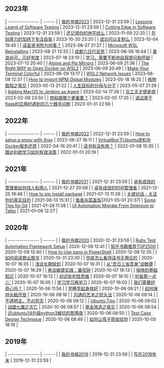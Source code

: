 ## 2023年

| ---------------- | ------ |
| [我的书摘2023](./posts/2023/WoDeShuZhai2023.md) | 2023-12-31 23:59 |
| [Lessons Learnt of Software Testing](./posts/2023/LessonsLearntOfSoftwareTesting.md) | 2023-12-31 23:59 |
| [Cutting Edge in Software Testing](./posts/2023/CuttingEdgeInSoftwareTesting.md) | 2023-12-31 23:59 |
| [还记得你的地平线么](./posts/2023/HaiJiDeNiDeDiPingXianMe.md) | 2023-11-09 22:20 |
| [在钝感力的加持下专注自我](./posts/2023/DunGanLi_ZhuanZhuZiWo.md) | 2023-10-30 23:20 |
| [成功可以复制么](./posts/2023/ChengGongKeYiFuZhiMe.md) | 2023-10-04 19:45 |
| [读圣贤书所为何事？](./posts/2023/DuShengXianShuSuoWeiHeShi.md) | 2023-08-27 21:27 |
| [Microsoft WSL Reinstalling](./posts/2023/MicrosoftWSLReinstalling.md) | 2023-08-21 13:33 |
| [成都六日行反思](./posts/2023/ChengDuLiuRiXingFanSi.md) | 2023-08-06 19:44 |
| [善良尚可，示好有度](./posts/2023/ShanLiangShangKeShiHaoYouDu.md) | 2023-07-18 23:10 |
| [学习，需要不断地自我提问和怀疑](./posts/2023/XueXiXuYaoBuDuanDeZiWoTiWenHeHuaiYi.md) | 2023-07-13 20:40 |
| [Alpine and Pip Mirrors](./posts/2023/AlpineAndPipMirrors.md) | 2023-06-09 21:36 |
| [The Right WAY to Open Docker on WSL2](./posts/2023/TheRightWayToOpenDockerOnWSL2.md) | 2023-06-09 20:49 |
| [Make Your Terminal Colorful](./posts/2023/MakeYourTerminalColorful.md) | 2023-06-09 13:17 |
| [WSL2 Network Issues](./posts/2023/WSL2NetworkIssues.md) | 2023-06-08 12:37 |
| [How to Import NPM Global Modules](./posts/2023/HowToImportNPMGlobalModules.md) | 2023-05-18 18:25 |
| [格物致知之我见](./posts/2023/GeWuZhiZhiZhiWoJian.md) | 2023-05-13 21:22 |
| [人生目标的分母与分子](./posts/2023/RenShengMuBiaoDeFenMuYuFenZi.md) | 2023-05-07 21:28 |
| [Adding MacOS to Jenkins as Agent](./posts/2023/AddingMacOSToJenkinsAsAgent.md) | 2023-02-14 17:36 |
| [员工无才便是德](./posts/2023/YuanGongWuCaiBianShiDe.md) | 2023-02-08 23:50 |
| [想和做哪个更重要？](./posts/2023/XiangHeZuoNaGeGengZhongYao.md) | 2023-02-05 17:35 |
| [调试基于flask的应用时遇到的几个棘手问题](./posts/2023/TiaoShiJiYuFlaskDeYingYongShiYuDaoDeJiGeJiShouWenTi.md) | 2023-01-31 22:56 |


## 2022年

| ---------------- | ------ |
| [我的书摘2022](./posts/2022/WoDeShuZhai2022.md) | 2022-12-31 23:59 |
| [How to setup a proxy with Xray](./posts/2022/HowToSetUpAProxyWithXray.md) | 2022-06-27 18:11 |
| [VirtualBox下Ubuntu虚机中Docker服务还原](./posts/2022/VirtualBoxXiaUbuntuXuJiZhongDockerFuWuHuanYuan.md) | 2022-04-16 20:41 |
| [读书有没有用？](./posts/2022/DuShuYouMeiYouYong.md) | 2022-01-08 15:35 |
| [跟达利欧学习如何有效决策](./posts/2022/GenDaLiOuXueXiRuHeYouXiaoJueCe.md) | 2022-01-01 20:19 |


## 2021年

| ---------------- | ------ |
| [我的书摘2021](./posts/2021/WoDeShuZhai2021.md) | 2021-12-31 23:59 |
| [卓有成效的管理者如何找人和用人](./posts/2021/ZhuoYouChengXiaoDeGuanLiZheRuHeZhaoRenYongRen.md) | 2021-12-27 20:08 |
| [卓有成效的时间管理者](./posts/2021/ZhuoYouChengXiaoDeGuanLiZhe.md) | 2021-12-25 19:46 |
| [How to pip install package](./posts/2021/HowToPipInstallPackage.md) | 2021-07-13 11:28 |
| [关键对话 - 关注你的真实目的](./posts/2021/GuanJianDuiHuaGuanZhuNiDeZhenShiMuDi.md) | 2021-06-13 15:31 |
| [鱼香杂菜盖饭](./posts/2021/YuXiangZaCaiGaiFan.md)|2021-05-01 20:37|
| [Some Tips for Git](./posts/2021/SomeTipsForGit.md) | 2021-01-28 11:38 |
| [UI Automation Migrate From Selenium to Taiko](./posts/2021/UIAutomationMigrateFromSeleniumToTaiko.md) | 2021-01-08 12:27 |

## 2020年

| ---------------- | ------ |
| [我的书摘2020](./posts/2020/WoDeShuZhai2020.md) | 2020-12-31 23:59 |
| [Ruby Test Automation Framework Setup](./posts/2020/RubyTestAutomationFrameworkSetup.md) | 2020-12-08 12:41 |
| [知乎书籍推荐TOP2500](./posts/2020/ZhiHuShuJiTuiJianTop2500.md) | 2020-12-08 12:40 |
| [How to Use nano in PowerShell](./posts/2020/HowToUseNanoInPowerShell.md) | 2020-12-08 12:35 |
| [如何阅读商业图书](./posts/2020/RuHeYueDuShangYeTuShu.md) | 2020-10-31 23:30 |
| [你是怎么看待读书无用论的](./posts/2020/NiShiZenMeKanDaiDuShuWuYongLunDe.md) | 2020-10-07 16:35 |
| [浅谈长期规划](./posts/2020/TanTanChangQiGuiHua.md) | 2020-10-07 16:31 |
| [从“吾日三省吾身”谈敏捷](./posts/2020/CongWuRiSanXingWuShenTanMinJie.md) | 2020-10-07 16:29 |
| [再谈敏捷实践：番茄钟](./posts/2020/ZaiTanMinJieShiJianFanQieZhong.md) | 2020-10-07 16:13 |
| [咖啡的基础知识](./posts/2020/KaFeiDeJiChuZhiShi.md) | 2020-10-07 16:12 |
| [初识批判性思维](./posts/2020/ChuShiPiPanXingSiWei.md) | 2020-10-07 16:10 |
| [别省那一点儿' ](./posts/2020/BieShengNaYiDian.md) | 2020-10-07 16:05 |
| [学习学习再学习](./posts/2020/XueXiXueXiZaiXueXi.md) | 2020-10-07 16:03 |
| [我们需要好奇心吗？](./posts/2020/WoMenXuYaoHaoQiXinMa.md) | 2020-10-06 11:56 |
| [早睡早起身体好](./posts/2020/ZaoShuiZaoQiShenTiHao.md) | 2020-10-06 09:21 |
| [如何保持头脑开放](./posts/2020/RuHeBaoChiTouNaoKaiFang.md) | 2020-10-06 09:18 |
| [沟通的艺术之枕头法](./posts/2020/GouTongDeYiShuZhiZhenTouFa.md) | 2020-10-06 09:14 |
| [不遇明主，不必怨天](./posts/2020/BuYuMingZhuBuBiYuanTian.md) | 2020-10-06 09:12 |
| [Ubuntu Tips](./posts/2020/UbuntuTips.md) | 2020-10-06 09:02 |
| [战国七雄之灭亡](./posts/2020/ZhanGuoQiXiongZhiMieWang.md) | 2020-10-06 08:57 |
| [基金筛选之我见](./posts/2020/JiJinShaiXuanZhiWoJian.md) | 2020-10-06 08:54 |
| [记ubtuntu14升级python3被坑的那两夜](./posts/2020/JiUbuntu14ShengJiPython3BeiKengDeNaLiangYe.md) | 2020-10-06 08:50 |
| [Test Case Design Technique](./posts/2020/TestCaseDesignTechnique.md) | 2020-10-06 08:48 |
| [如何让孩子把收给你](./posts/2020/RuHeRangHaiZiBaShouGeiNi.md) | 2020-10-05 18:19 |


## 2019年

| ---------------- | ------ |
| [我的书摘2019](./posts/2019/WoDeShuZhai2019.md) | 2019-12-31 23:59 |
| [写在2019年末](./posts/2019/XieZai2019NianMo.md) | 2019-12-31 23:59 |

